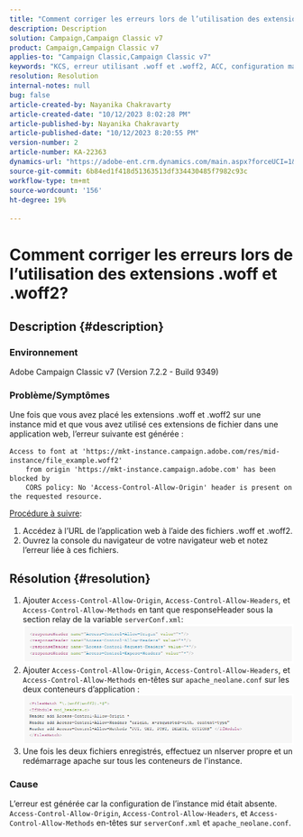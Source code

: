 ```yaml
---
title: "Comment corriger les erreurs lors de l’utilisation des extensions .woff et .woff2?"
description: Description
solution: Campaign,Campaign Classic v7
product: Campaign,Campaign Classic v7
applies-to: "Campaign Classic,Campaign Classic v7"
keywords: "KCS, erreur utilisant .woff et .woff2, ACC, configuration manquante sur serverConf.xml et Apache"
resolution: Resolution
internal-notes: null
bug: false
article-created-by: Nayanika Chakravarty
article-created-date: "10/12/2023 8:02:28 PM"
article-published-by: Nayanika Chakravarty
article-published-date: "10/12/2023 8:20:55 PM"
version-number: 2
article-number: KA-22363
dynamics-url: "https://adobe-ent.crm.dynamics.com/main.aspx?forceUCI=1&pagetype=entityrecord&etn=knowledgearticle&id=03313b44-3a69-ee11-9ae7-6045bd0065b6"
source-git-commit: 6b84ed1f418d51363513df334430485f7982c93c
workflow-type: tm+mt
source-wordcount: '156'
ht-degree: 19%

---
```


# Comment corriger les erreurs lors de l’utilisation des extensions .woff et .woff2?

## Description {#description}


### Environnement

Adobe Campaign Classic v7 (Version 7.2.2 - Build 9349)

### Problème/Symptômes

Une fois que vous avez placé les extensions .woff et .woff2 sur une instance mid et que vous avez utilisé ces extensions de fichier dans une application web, l’erreur suivante est générée :


```
Access to font at 'https://mkt-instance.campaign.adobe.com/res/mid-instance/file_example.woff2'
    from origin 'https://mkt-instance.campaign.adobe.com' has been blocked by 
    CORS policy: No 'Access-Control-Allow-Origin' header is present on the requested resource.
```


<u>Procédure à suivre</u>:

1. Accédez à l’URL de l’application web à l’aide des fichiers .woff et .woff2.
2. Ouvrez la console du navigateur de votre navigateur web et notez l’erreur liée à ces fichiers.



## Résolution {#resolution}


1. Ajouter `Access-Control-Allow-Origin`, `Access-Control-Allow-Headers`, et `Access-Control-Allow-Methods` en tant que responseHeader sous la section relay de la variable `serverConf.xml`:    ![](assets/02ae0a1c-2515-ee11-8f6e-6045bd0067ea.png)
2. Ajouter `Access-Control-Allow-Origin`, `Access-Control-Allow-Headers`, et `Access-Control-Allow-Methods` en-têtes sur `apache_neolane.conf` sur les deux conteneurs d’application :    ![](assets/f7215128-2515-ee11-8f6e-6045bd0067ea.png)
3. Une fois les deux fichiers enregistrés, effectuez un nlserver propre et un redémarrage apache sur tous les conteneurs de l&#39;instance.


### Cause

L’erreur est générée car la configuration de l’instance mid était absente. `Access-Control-Allow-Origin`, `Access-Control-Allow-Headers`, et `Access-Control-Allow-Methods` en-têtes sur `serverConf.xml` et `apache_neolane.conf`.
